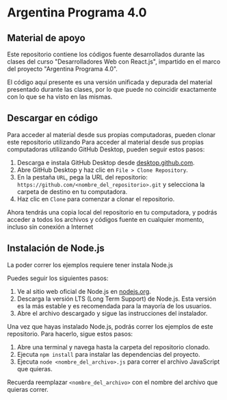 # Argentina Programa 4.0

## Material de apoyo

Este repositorio contiene los códigos fuente desarrollados durante las clases del curso "Desarrolladores Web con React.js", impartido en el marco del proyecto "Argentina Programa 4.0".

El código aquí presente es una versión unificada y depurada del material presentado durante las clases, por lo que puede no coincidir exactamente con lo que se ha visto en las mismas.

## Descargar en código 

Para acceder al material desde sus propias computadoras, pueden clonar este repositorio utilizando Para acceder al material desde sus propias computadoras utilizando GitHub Desktop, pueden seguir estos pasos:

1. Descarga e instala GitHub Desktop desde [desktop.github.com](https://desktop.github.com/).
2. Abre GitHub Desktop y haz clic en `File > Clone Repository`.
3. En la pestaña `URL`, pega la URL del repositorio: `https://github.com/<nombre_del_repositorio>.git` y selecciona la carpeta de destino en tu computadora.
4. Haz clic en `Clone` para comenzar a clonar el repositorio.

Ahora tendrás una copia local del repositorio en tu computadora, y podrás acceder a todos los archivos y códigos fuente en cualquier momento, incluso sin conexión a Internet


## Instalación de Node.js
La poder correr los ejemplos requiere tener instala Node.js

Puedes seguir los siguientes pasos:
1. Ve al sitio web oficial de Node.js en [nodejs.org](https://nodejs.org/).
2. Descarga la versión LTS (Long Term Support) de Node.js. Esta versión es la más estable y es recomendada para la mayoría de los usuarios.
3. Abre el archivo descargado y sigue las instrucciones del instalador.

Una vez que hayas instalado Node.js, podrás correr los ejemplos de este repositorio. Para hacerlo, sigue estos pasos:

1. Abre una terminal y navega hasta la carpeta del repositorio clonado.
2. Ejecuta `npm install` para instalar las dependencias del proyecto.
3. Ejecuta `node <nombre_del_archivo>.js` para correr el archivo JavaScript que quieras.

Recuerda reemplazar `<nombre_del_archivo>` con el nombre del archivo que quieras correr.
